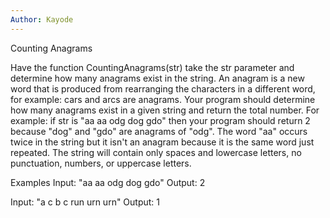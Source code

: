 ```yaml
---
Author: Kayode
---
```


Counting Anagrams

Have the function CountingAnagrams(str) take the str parameter and determine how many anagrams exist in the string. An anagram is a new word that is produced from rearranging the characters in a different word, for example: cars and arcs are anagrams. Your program should determine how many anagrams exist in a given string and return the total number. For example: if str is "aa aa odg dog gdo" then your program should return 2 because "dog" and "gdo" are anagrams of "odg". The word "aa" occurs twice in the string but it isn't an anagram because it is the same word just repeated. The string will contain only spaces and lowercase letters, no punctuation, numbers, or uppercase letters.


Examples
Input: "aa aa odg dog gdo"
Output: 2

Input: "a c b c run urn urn"
Output: 1